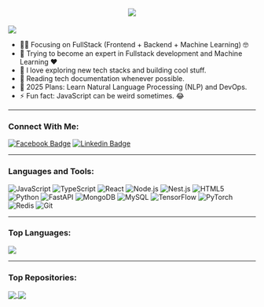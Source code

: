 <h1 align="center">
  <a href="https://git.io/typing-svg">
    <img src="https://readme-typing-svg.herokuapp.com/?lines=Assalamualaikum+!+👋;Hello,+it's+Fahad....;Nice+to+meet+you!&center=true&size=30">
  </a>
</h1>

![](https://komarev.com/ghpvc/?username=fahadmohammad559&color=brightgreen)

- 🧑‍💻 Focusing on FullStack (Frontend + Backend + Machine Learning) 🤓
- 🌱 Trying to become an expert in Fullstack development and Machine Learning ❤️
- 📘 I love exploring new tech stacks and building cool stuff.
- 📖 Reading tech documentation whenever possible.
- 📅 2025 Plans: Learn Natural Language Processing (NLP) and DevOps.
- ⚡ Fun fact: JavaScript can be weird sometimes. 😂

---

### Connect With Me:

[![Facebook Badge](https://img.shields.io/badge/Facebook-1877F2?style=for-the-badge&logo=facebook&logoColor=white)](https://www.facebook.com/fahadmohammad559/)
[![Linkedin Badge](https://img.shields.io/badge/LinkedIn-0077B5?style=for-the-badge&logo=linkedin&logoColor=white)](https://www.linkedin.com/in/fahad-mohammad-rejwanul-islam-8828a2268/)

---

### Languages and Tools:

![JavaScript](https://img.shields.io/badge/JavaScript-F7DF1E?style=flat-square&logo=javascript&logoColor=black)
![TypeScript](https://img.shields.io/badge/TypeScript-007ACC?style=flat-square&logo=typescript&logoColor=white)
![React](https://img.shields.io/badge/React-61DAFB?style=flat-square&logo=react&logoColor=black)
![Node.js](https://img.shields.io/badge/Node.js-43853D?style=flat-square&logo=node.js&logoColor=white)
![Nest.js](https://img.shields.io/badge/Nest.js-E0234E?style=flat-square&logo=nestjs&logoColor=white)
![HTML5](https://img.shields.io/badge/HTML5-E34F26?style=flat-square&logo=html5&logoColor=white)
![Python](https://img.shields.io/badge/Python-3776AB?style=flat-square&logo=python&logoColor=white)
![FastAPI](https://img.shields.io/badge/FastAPI-009688?style=flat-square&logo=fastapi&logoColor=white)
![MongoDB](https://img.shields.io/badge/MongoDB-47A248?style=flat-square&logo=mongodb&logoColor=white)
![MySQL](https://img.shields.io/badge/MySQL-4479A1?style=flat-square&logo=mysql&logoColor=white)
![TensorFlow](https://img.shields.io/badge/TensorFlow-FF6F00?style=flat-square&logo=tensorflow&logoColor=white)
![PyTorch](https://img.shields.io/badge/PyTorch-EE4C2C?style=flat-square&logo=pytorch&logoColor=white)
![Redis](https://img.shields.io/badge/Redis-DC382D?style=flat-square&logo=redis&logoColor=white)
![Git](https://img.shields.io/badge/Git-F05032?style=flat-square&logo=git&logoColor=white)

---


### Top Languages:

<img align="center" src="https://github-readme-stats.vercel.app/api/top-langs/?username=fahadmohammad559&layout=compact&theme=algolia&hide_border=true&langs_count=10" />

---

### Top Repositories:

<a href="https://github.com/fahadmohammad559/fullstack-project">
  <img align="center" src="https://github-readme-stats.vercel.app/api/pin/?username=fahadmohammad559&repo=fullstack-project&theme=algolia" />
</a>
<a href="https://github.com/fahadmohammad559/ml-projects">
  <img align="center" src="https://github-readme-stats.vercel.app/api/pin/?username=fahadmohammad559&repo=ml-projects&theme=algolia" />
</a>
